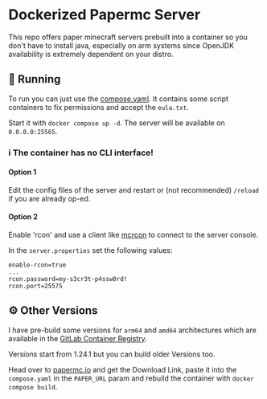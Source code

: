 # Dockerized Papermc Server
This repo offers paper minecraft servers prebuilt into a container so you don't have to install java, especially on arm systems since OpenJDK availability is extremely dependent on your distro.

## 🚀 Running
To run you can just use the [compose.yaml](/compose.yaml). It contains some script containers to fix permissions and accept the `eula.txt`.

Start it with `docker compose up -d`. The server will be available on `0.0.0.0:25565`.

### ℹ️ The container has no CLI interface!
#### Option 1
Edit the config files of the server and restart or (not recommended) `/reload` if you are already op-ed.

#### Option 2
Enable 'rcon' and use a client like [mcrcon](https://github.com/Tiiffi/mcrcon) to connect to the server console.

In the `server.properties` set the following values:

```properties
enable-rcon=true
...
rcon.password=my-s3cr3t-p4ssw0rd!
rcon.port=25575
```

## ⚙️ Other Versions
I have pre-build some versions for `arm64` and `amd64` architectures which are available in the [GitLab Container Registry](https://gitlab.com/PeeK1e/paper-server/container_registry/8600507).

Versions start from 1.24.1 but you can build older Versions too.

Head over to [papermc.io](https://papermc.io/downloads/all) and get the Download Link, paste it into the `compose.yaml` in the `PAPER_URL` param and rebuild the container with `docker compose build`.
